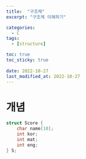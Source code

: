 ```yaml
---
title:  "구조체"
excerpt: "구조체 이해하기"

categories:
  - C
tags:
  - [structure]

toc: true
toc_sticky: true
 
date: 2022-10-27
last_modified_at: 2022-10-27
---
```


# 개념  
```c  
struct Score {
    char name[10];
    int kor;
    int mat;
    int eng;
} S;
```  
